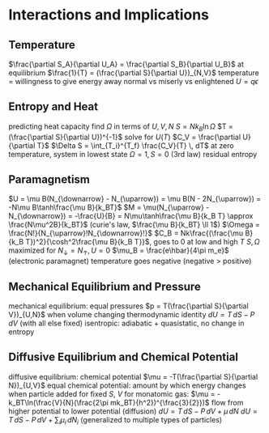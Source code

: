 # Interactions and Implications
## Temperature
$\frac{\partial S_A}{\partial U_A} = \frac{\partial S_B}{\partial U_B}$ at equilibrium
	$\frac{1}{T} = (\frac{\partial S}{\partial U})_{N,V}$
	temperature = willingness to give energy away
		normal vs miserly vs enlightened
	$U = q\epsilon$
## Entropy and Heat
predicting heat capacity
	find $\Omega$ in terms of $U, V, N$
	$S = Nk_B\ln\Omega$
	$T = (\frac{\partial S}{\partial U})^{-1}$
	solve for $U(T)$
	$C_V = \frac{\partial U}{\partial T}$
$\Delta S = \int_{T_i}^{T_f} \frac{C_V}{T} \, dT$
	at zero temperature, system in lowest state $\Omega = 1, S = 0$ (3rd law)
	residual entropy
## Paramagnetism
$U = \mu B(N_{\downarrow} - N_{\uparrow}) = \mu B(N - 2N_{\uparrow}) = -N\mu B\tanh\frac{\mu B}{k_BT}$
$M = \mu(N_{\uparrow} - N_{\downarrow}) = -\frac{U}{B} = N\mu\tanh\frac{\mu  B}{k_B T} \approx \frac{N\mu^2B}{k_BT}$ (curie's law,  $\frac{\mu B}{k_BT} \ll 1$)
$\Omega = \frac{N!}{N_{\uparrow}!N_{\downarrow}!}$
$C_B = Nk\frac{(\frac{\mu B}{k_B T})^2}{\cosh^2\frac{\mu B}{k_B T}}$, goes to $0$ at low and high $T$
$S, \Omega$ maximized for $N_{\downarrow} = N_{\uparrow}, U = 0$
$\mu_B = \frac{e\hbar}{4\pi m_e}$ (electronic paramagnet)
temperature goes negative (negative > positive)
## Mechanical Equilibrium and Pressure
mechanical equilibrium: equal pressures
$p = T(\frac{\partial S}{\partial V})_{U,N}$ when volume changing
thermodynamic identity
	$dU = T \, dS - P \, dV$ (with all else fixed)
isentropic: adiabatic + quasistatic, no change in entropy
## Diffusive Equilibrium and Chemical Potential
diffusive equilibrium: chemical potential $\mu = -T(\frac{\partial S}{\partial N})_{U,V}$ equal
	chemical potential: amount by which energy changes when particle added for fixed $S$, $V$
		for monatomic gas: $\mu = -k_BT\ln(\frac{V}{N}(\frac{2\pi mk_BT}{h^2})^{\frac{3}{2}})$
	flow from higher potential to lower potential (diffusion)
	$dU = T \, dS - P \, dV + \mu \, dN$
		$dU = T \, dS - P \, dV + \sum_i \mu_i \, dN_i$ (generalized to multiple types of particles)
	